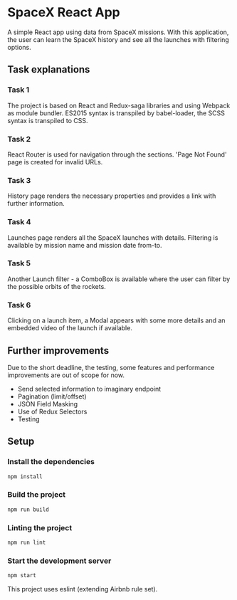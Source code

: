 # SpaceX React App

A simple React app using data from SpaceX missions.
With this application, the user can learn the SpaceX history and see all the launches with filtering options.

## Task explanations

### Task 1

The project is based on React and Redux-saga libraries and using Webpack as module bundler.
ES2015 syntax is transpiled by babel-loader, the SCSS syntax is transpiled to CSS.

### Task 2

React Router is used for navigation through the sections. 'Page Not Found' page is created for invalid URLs.

### Task 3

History page renders the necessary properties and provides a link with further information.

### Task 4

Launches page renders all the SpaceX launches with details. Filtering is available by mission name and mission date from-to.

### Task 5

Another Launch filter - a ComboBox is available where the user can filter by the possible orbits of the rockets.

### Task 6

Clicking on a launch item, a Modal appears with some more details and an embedded video of the launch if available.

## Further improvements

Due to the short deadline, the testing, some features and performance improvements are out of scope for now.

- Send selected information to imaginary endpoint
- Pagination (limit/offset)
- JSON Field Masking
- Use of Redux Selectors
- Testing

## Setup

### Install the dependencies

```bash
npm install
```

### Build the project

```bash
npm run build
```

### Linting the project

```bash
npm run lint
```

### Start the development server

```bash
npm start
```

This project uses eslint (extending Airbnb rule set).
